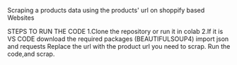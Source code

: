 Scraping a products data using the products' url on shoppify based Websites












STEPS TO RUN THE CODE
1.Clone the repository or run it in colab
2.If it is VS CODE download the required packages (BEAUTIFULSOUP4)
import json and requests
Replace the url with the product url you need to scrap.
Run the code,and scrap.
